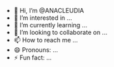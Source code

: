 - 👋 Hi, I’m @ANACLEUDIA
- 👀 I’m interested in ...
- 🌱 I’m currently learning ...
- 💞️ I’m looking to collaborate on ...
- 📫 How to reach me ...
- 😄 Pronouns: ...
- ⚡ Fun fact: ...

<!---
ANACLEUDIA/ANACLEUDIA is a ✨ special ✨ repository because its `README.md` (this file) appears on your GitHub profile.
You can click the Preview link to take a look at your changes.
--->
